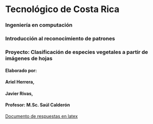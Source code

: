 # Tecnológico de Costa Rica
### Ingeniería en computación 
### Introducción al reconocimiento de patrones
### Proyecto: Clasificación de especies vegetales a partir de imágenes de hojas
#### Elaborado por:
####    Ariel Herrera,
####    Javier Rivas,

#### Profesor: M.Sc. Saúl Calderón
[Documento de respuestas en latex](https://www.overleaf.com/read/rxtkwydwkrfm)
